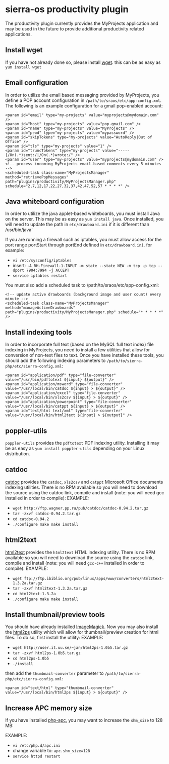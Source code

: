 # sierra-os productivity plugin
The productivity plugin currently provides the MyProjects application and may be used in the future to provide additional productivity related applications.

## Install wget
If you have not already done so, please install [wget](https://www.gnu.org/software/wget/). this can be as easy as `yum install wget`

## Email configuration
In order to utilize the email based messaging provided by MyProjects, you define a POP account configuration in `/path/to/sraos/etc/app-config.xml`. The following is an example configuration for a gmail pop-enabled account: 

```
<param id="email" type="my-projects" value="myprojects@mydomain.com" /> 
<param id="host" type="my-projects" value="pop.gmail.com" /> 
<param id="name" type="my-projects" value="MyProjects" /> 
<param id="pswd" type="my-projects" value="mypassword" /> 
<param id="skipTokens" type="my-projects" value="AutoReply|Out of Office" /> 
<param id="tls" type="my-projects" value="1" /> 
<param id="truncTokens" type="my-projects" value="-----|/On(.*)sent:/|/On(.*)wrote:/" /> 
<param id="user" type="my-projects" value="myprojects@mydomain.com" />
<!-- process incoming MyProjects email-based comments every 5 minutes --> 
<scheduled-task class-name="MyProjectsManager" method="retrievePopMessages" path="plugins/productivity/MyProjectsManager.php" schedule="2,7,12,17,22,27,32,37,42,47,52,57 * * * *" />
```

## Java whiteboard configuration
In order to utilize the java applet-based whiteboards, you must install Java on the server. This may be as easy as `yum install java`. Once installed, you will need to update the path in `etc/drawboard.ini` if it is different than /usr/bin/java`

If you are running a firewall such as iptables, you must allow access for the port range portStart through portEnd defined in `etc/drawboard.ini`. for example: 

  * `vi /etc/sysconfig/iptables`
  * insert: `-A RH-Firewall-1-INPUT -m state --state NEW -m tcp -p tcp --dport 7904:7994 -j ACCEPT`
  * `service iptables restart`

You must also add a scheduled task to /path/to/sraos/etc/app-config.xml: 

```
<!-- update active drawboards (background image and user count) every minute --> 
<scheduled-task class-name="MyProjectsManager" method="manageActiveDrawboards" path="plugins/productivity/MyProjectsManager.php" schedule="* * * * *" />
```

## Install indexing tools
In order to incorporate full text (based on the MySQL full text index) file indexing in MyProjects, you need to install a few utilities that allow for conversion of non-text files to text. Once you have installed these tools, you should add the following indexing parameters to `/path/to/sierra-php/etc/sierra-config.xml`:

```
<param id="application/pdf" type="file-converter" value="/usr/bin/pdftotext ${input} ${output}" /> 
<param id="application/msword" type="file-converter" value="/usr/local/bin/catdoc ${input} > ${output}" /> 
<param id="application/excel" type="file-converter" value="/usr/local/bin/xls2csv ${input} > ${output}" /> 
<param id="application/powerpoint" type="file-converter" value="/usr/local/bin/catppt ${input} > ${output}" /> 
<param id="text/html text/xml" type="file-converter" value="/usr/local/bin/html2text ${input} > ${output}" />
```

## poppler-utils
`poppler-utils` provides the `pdftotext` PDF indexing utility. Installing it may be as easy as `yum install poppler-utils` depending on your Linux distribution.

## catdoc
[catdoc](http://www.wagner.pp.ru/~vitus/software/catdoc/) provides the `catdoc`, `xls2csv` and `catppt` Microsoft Office documents indexing utilities. There is no RPM available so you will need to download the source using the catdoc link, compile and install (note: you will need gcc installed in order to compile): EXAMPLE: 

  * `wget http://ftp.wagner.pp.ru/pub/catdoc/catdoc-0.94.2.tar.gz` 
  * `tar -zxvf catdoc-0.94.2.tar.gz`
  * `cd catdoc-0.94.2`
  * `./configure make make install`

## html2text
[html2text](http://www.mbayer.de/html2text/files.shtml) provides the `html2text` HTML indexing utility. There is no RPM available so you will need to download the source using the `catdoc` link, compile and install (note: you will need `gcc-c++` installed in order to compile): EXAMPLE: 

  * `wget ftp://ftp.ibiblio.org/pub/linux/apps/www/converters/html2text-1.3.2a.tar.gz`
  * `tar -zxvf html2text-1.3.2a.tar.gz`
  * `cd html2text-1.3.2a`
  * `./configure make make install`

## Install thumbnail/preview tools
You should have already installed [ImageMagick](http://www.imagemagick.org). Now you may also install the [html2ps](https://linux.die.net/man/1/html2ps) utility which will allow for thumbnail/preview creation for html files. To do so, first install the utility: EXAMPLE:

  * `wget http://user.it.uu.se/~jan/html2ps-1.0b5.tar.gz`
  * `tar -zxvf html2ps-1.0b5.tar.gz`
  * `cd html2ps-1.0b5`
  * `./install`

then add the `thumbnail-converter` parameter to `/path/to/sierra-php/etc/sierra-config.xml`:

```
<param id="text/html" type="thumbnail-converter" value="/usr/local/bin/html2ps ${input} > ${output}" />
```

## Increase APC memory size
If you have installed [php-apc](http://pecl.php.net/package/APC), you may want to increase the `shm_size` to 128 MB:

EXAMPLE: 

  * `vi /etc/php.d/apc.ini`
  * change variable to: `apc.shm_size=128`
  * `service httpd restart`
  

